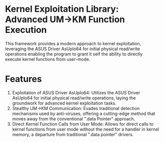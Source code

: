 # Kernel Exploitation Library: Advanced UM->KM Function Execution
This framework provides a modern approach to kernel exploitation, leveraging the ASUS Driver AsUpIo64 for initial physical read/write operations enabling the program to grant it self the ability to directly execute kernel functions from user-mode.

# Features
1. Exploitation of ASUS Driver AsUpIo64: Utilizes the ASUS Driver AsUpIo64 for initial physical read/write operations, laying the groundwork for advanced kernel exploitation tasks.
2. Stealthy UM->KM Communication: Evades traditional detection mechanisms used by anti-viruses, offering a cutting-edge method that moves away from the conventional ".data Pointer" approach.
3. Direct Kernel Function Calls from User Mode: Allows for direct calls to kernel functions from user mode without the need for a handler in kernel memory, a departure from traditional ".data pointer" drivers.


